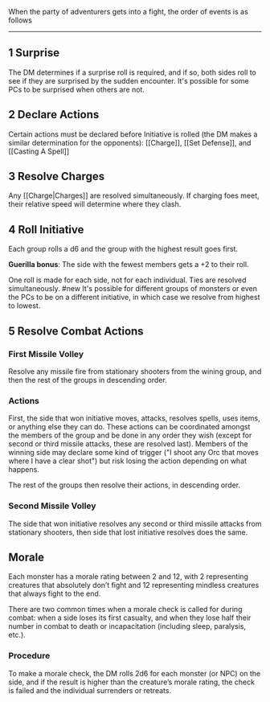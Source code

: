 

When the party of adventurers gets into a fight, the order of events is as follows
___
  
## 1 Surprise

The DM determines if a surprise roll is required, and if so, both sides roll to see if they are surprised by the sudden encounter. It's possible for some PCs to be surprised when others are not.

## 2 Declare Actions

Certain actions must be declared before Initiative is rolled (the DM makes a similar determination for the opponents): [[Charge]], [[Set Defense]], and [[Casting A Spell]]
	
## 3 Resolve Charges
Any [[Charge|Charges]] are resolved simultaneously. If charging foes meet, their relative speed will determine where they clash. 

## 4 Roll Initiative

Each group rolls a d6 and the group with the highest result goes first. 

**Guerilla bonus**: The side with the fewest members gets a +2 to their roll.

One roll is made for each side, not for each individual. Ties are resolved simultaneously. #new It's possible for different groups of monsters or even the PCs to be on a different initiative, in which case we resolve from highest to lowest.

## 5 Resolve Combat Actions

### First Missile Volley
Resolve any missile fire from stationary shooters from the wining group, and then the rest of the groups in descending order.

### Actions
First, the side that won initiative moves, attacks, resolves spells, uses items, or anything else they can do. These actions can be coordinated amongst the members of the group and be done in any order they wish (except for second or third missile attacks, these are resolved last). Members of the winning side may declare some kind of trigger ("I shoot any Orc that moves where I have a clear shot") but risk losing the action depending on what happens.

The rest of the groups then resolve their actions, in descending order.

### Second Missile Volley
The side that won initiative resolves any second or third missile attacks from stationary shooters, then side that lost initiative resolves does the same.

## Morale
Each monster has a morale rating between 2 and 12, with 2 representing creatures that absolutely don’t fight and 12 representing mindless creatures that always fight to the end.

There are two common times when a morale check is called for during combat: when a side loses its first casualty, and when they lose half their number in combat to death or incapacitation (including sleep, paralysis, etc.).

### Procedure

To make a morale check, the DM rolls 2d6 for each monster (or NPC) on the side, and if the result is higher than the creature’s morale rating, the check is failed and the individual surrenders or retreats.